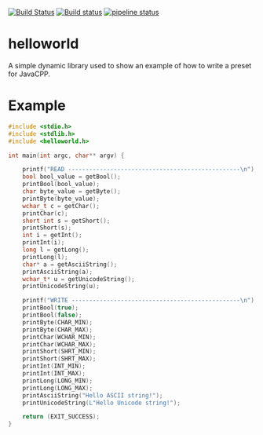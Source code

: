 [![Build Status](https://travis-ci.org/matteodg/helloworld.svg?branch=master)](https://travis-ci.org/matteodg/helloworld) 
[![Build status](https://ci.appveyor.com/api/projects/status/n7lrq75br6wd68mq?svg=true)](https://ci.appveyor.com/project/matteodg/helloworld)
[![pipeline status](https://gitlab.com/matteodg/helloworld/badges/master/pipeline.svg)](https://gitlab.com/matteodg/helloworld/commits/master)


# helloworld

A simple dynamic library used to show an example of how to write a preset for JavaCPP.


# Example
```c
#include <stdio.h>
#include <stdlib.h>
#include <helloworld.h>

int main(int argc, char** argv) {

    printf("READ -------------------------------------------------\n");
    bool bool_value = getBool();
    printBool(bool_value);
    char byte_value = getByte();
    printByte(byte_value);
    wchar_t c = getChar();
    printChar(c);
    short int s = getShort();
    printShort(s);
    int i = getInt();
    printInt(i);
    long l = getLong();
    printLong(l);
    char* a = getAsciiString();
    printAsciiString(a);
    wchar_t* u = getUnicodeString();
    printUnicodeString(u);

    printf("WRITE ------------------------------------------------\n");
    printBool(true);
    printBool(false);
    printByte(CHAR_MIN);
    printByte(CHAR_MAX);
    printChar(WCHAR_MIN);
    printChar(WCHAR_MAX);
    printShort(SHRT_MIN);
    printShort(SHRT_MAX);
    printInt(INT_MIN);
    printInt(INT_MAX);
    printLong(LONG_MIN);
    printLong(LONG_MAX);
    printAsciiString("Hello ASCII string!");
    printUnicodeString(L"Hello Unicode string!");

    return (EXIT_SUCCESS);
}
```

